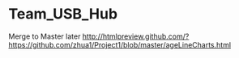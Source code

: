 # Team_USB_Hub
Merge to Master later
http://htmlpreview.github.com/?https://github.com/zhua1/Project1/blob/master/ageLineCharts.html
